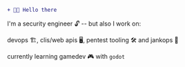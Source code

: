 ```diff
+ 👋️👋️ Hello there
```
I'm a security engineer 🔓️ -- but also I work on:

devops 🏗️, clis/web apis 🖥️, pentest tooling 🛠️ and jankops 🔨️

currently learning gamedev 🎮️ with `godot`
